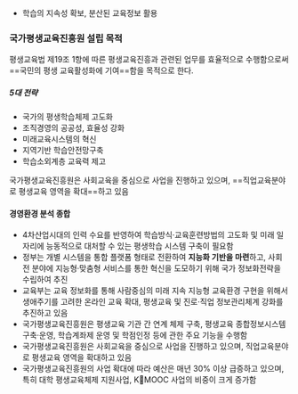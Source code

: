 + 학습의 지속성 확보, 분산된 교육정보 활용

### 국가평생교육진흥원 설립 목적 
평생교육법 제19조 1항에 따른 평생교육진흥과 관련된 업무를 효율적으로 수행함으로써 ==국민의 평생 교육활성화에 기여==함을 목적으로 한다.

##### 5대 전략
+ 국가의 평생학습체제 고도화
+ 조직경영의 공공성, 효율성 강화
+ 미래교육시스템의 혁신
+ 지역기반 학습안전망구축
+ 학습소외계층 교육력 제고

국가평생교육진흥원은 사회교육을 중심으로 사업을 진행하고 있으며, ==직업교육분야로 평생교육 영역을 확대==하고 있음

#### 경영환경 분석 종합
+ 4차산업시대의 인력 수요를 반영하여 학습방식·교육훈련방법의 고도화 및 미래 일자리에 능동적으로 대처할 수 있는 평생학습 시스템 구축이 필요함
+ 정부는 개별 시스템을 통합 플랫폼 형태로 전환하여 **지능화 기반을 마련**하고, 사회 전 분야에 지능형·맞춤형 서비스를 통한 혁신을 도모하기 위해 국가 정보화전략을 수립하여 추진
+ 교육부는 교육 정보화를 통해 사람중심의 미래 지속 지능형 교육환경 구현을 위해서 생애주기를 고려한 온라인 교육 확대, 평생교육 및 진로·직업 정보관리체계 강화를 추진하고 있음
+ 국가평생교육진흥원은 평생교육 기관 간 연계 체제 구축, 평생교육 종합정보시스템 구축·운영, 학습계좌제 운영 및 학점인정 등에 관한 주요 기능을 수행함
+ 국가평생교육진흥원은 사회교육을 중심으로 사업을 진행하고 있으며, 직업교육분야로 평생교육 영역을 확대하고 있음 
+ 국가평생교육진흥원의 사업 확대에 따라 예산은 매년 30% 이상 급증하고 있으며, 특히 대학 평생교육체제 지원사업, KMOOC 사업의 비중이 크게 증가함
